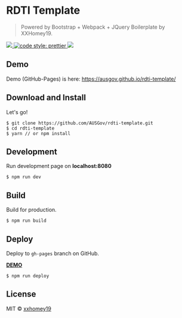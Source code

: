 # RDTI Template

> Powered by Bootstrap + Webpack + JQuery Boilerplate by XXHomey19.

<a target="_blank" href="https://opensource.org/licenses/MIT" title="License: MIT">
  <img src="https://img.shields.io/badge/License-MIT-blue.svg">
</a>
<a href="#badge">
  <img alt="code style: prettier" src="https://img.shields.io/badge/code_style-prettier-ff69b4.svg">
</a>
<a target="_blank" href="http://makeapullrequest.com" title="PRs Welcome"><img src="https://img.shields.io/badge/PRs-welcome-brightgreen.svg"></a>

## Demo
Demo (GitHub-Pages) is here: https://ausgov.github.io/rdti-template/

## Download and Install

Let's go!

```
$ git clone https://github.com/AUSGov/rdti-template.git
$ cd rdti-template
$ yarn // or npm install
```

## Development

Run development page on **localhost:8080**

```
$ npm run dev
```

## Build

Build for production.

```
$ npm run build
```

## Deploy

Deploy to `gh-pages` branch on GitHub.

**[DEMO](https://ausgov.github.io/rdti-template/)**

```
$ npm run deploy
```

## License

MIT © [xxhomey19](https://github.com/xxhomey19)
